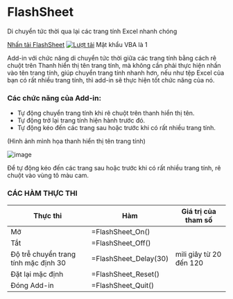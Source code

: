 # FlashSheet
Di chuyển tức thời qua lại các trang tính Excel nhanh chóng

[Nhấn tải FlashSheet](https://github.com/SanbiVN/FlashSheet/releases/download/FlashSheet/FlashSheet_v1.3.zip)
[![Lượt tải](https://img.shields.io/github/downloads/SanbiVN/FlashSheet/total.svg)](https://github.com/SanbiVN/FlashSheet/releases/download/FlashSheet/FlashSheet_v1.3.zip) 
Mật khẩu VBA là 1

Add-in với chức năng di chuyển tức thời giữa các trang tính bằng cách rê chuột trên Thanh hiển thị tên trang tính, mà không cần phải thực hiện nhấn vào tên trang tính, giúp chuyển trang tính nhanh hơn, nếu như tệp Excel của bạn có rất nhiều trang tính, thì add-in sẽ thực hiện tốt chức năng của nó.

### Các chức năng của Add-in:

- Tự động chuyển trang tính khi rê chuột trên thanh hiển thị tên.
- Tự động trở lại trang tính hiện hành trước đó.
- Tự động kéo đến các trang sau hoặc trước khi có rất nhiều trang tính.


(Hình ảnh mình họa thanh hiển thị tên trang tính)

![image](https://github.com/SanbiVN/FlashSheet/assets/58664571/68089cd6-9c1a-4353-9cae-df4e64dbdbd2)

​Để tự động kéo đến các trang sau hoặc trước khi có rất nhiều trang tính, rê chuột vào vùng tô màu cam.

### CÁC HÀM THỰC THI

Thực thi	| Hàm	 | Giá trị của tham số	
-------| --------- | -----------
Mở |	=FlashSheet_On()	 |
Tắt	| =FlashSheet_Off()	 |
Độ trễ chuyển trang tính mặc định 30		| =FlashSheet_Delay(30)	 | mili giây từ 20 đến 120	
Đặt lại mặc định	|=FlashSheet_Reset()	 |
Đóng Add-in	| =FlashSheet_Quit()	|
